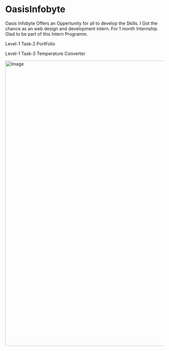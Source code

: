 # OasisInfobyte
Oasis Infobyte Offers an Oppertunity for all to develop the Skills. I Got the chance as an web design and development intern. For 1 month Internship. Glad to be part of this Intern Programm. 

Level-1 Task-2
PortFolio



Level-1 Task-3
Temperature Converter

<img width="1891" height="905" alt="Image" src="https://github.com/user-attachments/assets/f43ff06f-c3c7-4741-908c-5adec19d8c14" />
